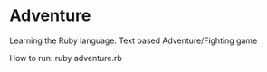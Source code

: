 # Adventure
Learning the Ruby language.  Text based Adventure/Fighting game

How to run: ruby adventure.rb
